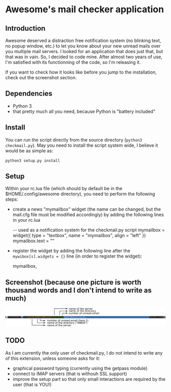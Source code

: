 Awesome's mail checker application
==================================


Introduction
------------

Awesome deserved a distraction free notification system (no blinking text, no
popup window, etc.) to let you know about your new unread mails over you
multiple mail servers. I looked for an application that does just that, but
that was in vain. So, I decided to code mine. After almost two years of use,
I'm satisfied with its functionning of the code, so I'm releasing it.

If you want to check how it looks like before you jump to the installation,
check out the screenshot section.

Dependencies
------------

* Python 3
* that pretty much all you need, because Python is "battery included"

Install
-------

You can run the script directly from the source directory (`python3
checkmail.py`). May you need to install the script system wide, I believe it
would be as simple as:

	python3 setup.py install

Setup
-----

Within your rc.lua file (which should by default be in the
$HOME/.config/awesome directory), you need to perform the following steps:

* create a news "mymailbox" widget (the name can be changed, but the mail.cfg
  file must be modified accordingly) by adding the following lines in your
  rc.lua

	-- used as a notification system for the checkmail.py script
	mymailbox = widget({ type = "textbox", name = "mymailbox", align = "left" })
	mymailbox.text = ""

* register the widget by adding the following line after the
  `mywibox[s].widgets = {}` line (in order to register the widget):

	mymailbox,

Screenshot (because one picture is worth thousand words and I don't intend to write as much)
--------------------------------------------------------------------------------------------

![For an awesome looking screenshot, have a look at the screenshot.png file in the repo](screenshot.png)

TODO
----

As I am currently the only user of checkmail.py, I do not intend to write any
of this extension, unless someone asks for it:

* graphical password typing (currently using the getpass module)
* connect to IMAP servers (that is withouh SSL support)
* improve the setup part so that only small interactions are required by the
  user (that is YOU!)

